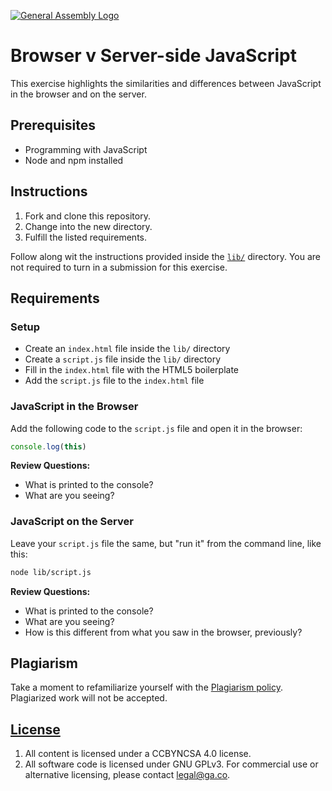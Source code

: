 [![General Assembly Logo](https://camo.githubusercontent.com/1a91b05b8f4d44b5bbfb83abac2b0996d8e26c92/687474703a2f2f692e696d6775722e636f6d2f6b6538555354712e706e67)](https://generalassemb.ly/education/web-development-immersive)

# Browser v Server-side JavaScript

This exercise highlights the similarities and differences between JavaScript in
the browser and on the server.

## Prerequisites

* Programming with JavaScript
* Node and npm installed

## Instructions

1. Fork and clone this repository.
1. Change into the new directory.
1. Fulfill the listed requirements.

Follow along wit the instructions provided inside the [`lib/`](lib) directory.
You are not required to turn in a submission for this exercise.

## Requirements

### Setup

* Create an `index.html` file inside the `lib/` directory
* Create a `script.js` file inside the `lib/` directory
* Fill in the `index.html` file with the HTML5 boilerplate
* Add the `script.js` file to the `index.html` file

### JavaScript in the Browser

Add the following code to the `script.js` file and open it in the browser:

```js
console.log(this)
```

**Review Questions:**

* What is printed to the console?
* What are you seeing?

### JavaScript on the Server

Leave your `script.js` file the same, but "run it" from the command line, like
this:

```sh
node lib/script.js
```

**Review Questions:**

* What is printed to the console?
* What are you seeing?
* How is this different from what you saw in the browser, previously?

## Plagiarism

Take a moment to refamiliarize yourself with the [Plagiarism policy](https://git.generalassemb.ly/DC-WDI/Administrative/blob/master/plagiarism.md). Plagiarized work will not be accepted.

## [License](LICENSE)

1.  All content is licensed under a CC­BY­NC­SA 4.0 license.
1.  All software code is licensed under GNU GPLv3. For commercial use or
    alternative licensing, please contact legal@ga.co.
